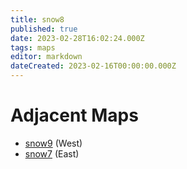 ```yaml
---
title: snow8
published: true
date: 2023-02-28T16:02:24.000Z
tags: maps
editor: markdown
dateCreated: 2023-02-16T00:00:00.000Z
---
```



# Adjacent Maps
 * [snow9](/maps/snow9) (West)
 * [snow7](/maps/snow7) (East)
